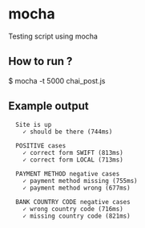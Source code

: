 # mocha
Testing script using mocha

## How to run ?
$ mocha -t 5000 chai_post.js

## Example output
```shell
  Site is up
    ✓ should be there (744ms)

  POSITIVE cases
    ✓ correct form SWIFT (813ms)
    ✓ correct form LOCAL (713ms)

  PAYMENT METHOD negative cases
    ✓ payment method missing (755ms)
    ✓ payment method wrong (677ms)

  BANK COUNTRY CODE negative cases
    ✓ wrong country code (716ms)
    ✓ missing country code (821ms)
```
